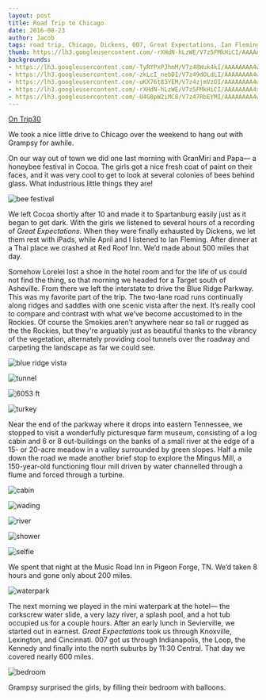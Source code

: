```yaml
---
layout: post
title: Road Trip to Chicago
date: 2016-08-23
author: Jacob
tags: road trip, Chicago, Dickens, 007, Great Expectations, Ian Fleming, Blue Ridge Parkway
thumb: https://lh3.googleusercontent.com/-rXHdN-hLzWE/V7z5FMkHiCI/AAAAAAAA4xU/wEwBymtQVLM/s640/blogger-image--658309022.jpg
backgrounds:
- https://lh3.googleusercontent.com/-TyRYPxPJhmM/V7z48Wuk4kI/AAAAAAAA4ww/11JXg_-HOzI/s640/blogger-image-724339662.jpg
- https://lh3.googleusercontent.com/-zkLcI_nebDI/V7z49dOLdLI/AAAAAAAA4w0/Ge4JNQPYt9I/s640/blogger-image--2100434180.jpg
- https://lh3.googleusercontent.com/-uKX76t83YEM/V7z4zjmVzOI/AAAAAAAA4wM/3cO5Xm0hnL4/s640/blogger-image--376252837.jpg
- https://lh3.googleusercontent.com/-rXHdN-hLzWE/V7z5FMkHiCI/AAAAAAAA4xU/wEwBymtQVLM/s640/blogger-image--658309022.jpg
- https://lh3.googleusercontent.com/-U4G8pW2iMC8/V7z47RbEYMI/AAAAAAAA4ws/M7Xdel3rfeI/s640/blogger-image-687768159.jpg
---
```


[On Trip30](https://www.trip30.com/shared/0e66f000-bf86-45ee-ae3c-f63e19fc0d49)

We took a nice little drive to Chicago over the weekend to hang out with Grampsy for awhile.  

On our way out of town we did one last morning with GranMiri and Papa— a honeybee festival in Cocoa.  The girls got a nice fresh coat of paint on their faces, and it was very cool to get to look at several colonies of bees behind glass.  What industrious little things they are!  

![bee festival](https://lh3.googleusercontent.com/-8zcqSCijuNo/V7z5GIwpCbI/AAAAAAAA4xY/Ud5oKB6ZOLM/s640/blogger-image--1419092841.jpg)

We left Cocoa shortly after 10 and made it to Spartanburg easily just as it began to get dark.  With the girls we listened to several hours of a recording of _Great Expectations_.  When they were finally exhausted by Dickens, we let them rest with iPads, while April and I listened to Ian Fleming.  After dinner at a Thai place we crashed at Red Roof Inn.   We’d made about 500 miles that day. 

Somehow Lorelei lost a shoe in the hotel room and for the life of us could not find the thing, so that morning we headed for a Target south of Asheville.  From there we left the interstate to drive the Blue Ridge Parkway.  This was my favorite part of the trip.  The two-lane road runs continually along ridges and saddles with one scenic vista after the next.  It’s really cool to compare and contrast with what we’ve become accustomed to in the Rockies.  Of course the Smokies aren’t anywhere near so tall or rugged as the the Rockies, but they're arguably just as beautiful thanks to the vibrancy of the vegetation, alternately providing cool tunnels over the roadway and carpeting the landscape as far we could see.

![blue ridge vista](https://lh3.googleusercontent.com/-Q6khplOQ5cM/V7z42kxSmuI/AAAAAAAA4wY/QkIh_YMckeI/s640/blogger-image--950007922.jpg)

![tunnel](https://lh3.googleusercontent.com/-TyRYPxPJhmM/V7z48Wuk4kI/AAAAAAAA4ww/11JXg_-HOzI/s640/blogger-image-724339662.jpg)

![6053 ft](https://lh3.googleusercontent.com/-rgAJ1mFa2Mk/V7z40tam2fI/AAAAAAAA4wQ/9D_c-Whbau4/s640/blogger-image-654258297.jpg)

![turkey](https://lh3.googleusercontent.com/-r9VsFpK9XP8/V7z46SODShI/AAAAAAAA4wo/3dSGpBmhrIM/s640/blogger-image--2024271902.jpg)

Near the end of the parkway where it drops into eastern Tennessee, we stopped to visit a wonderfully picturesque farm museum, consisting of a log cabin and 6 or 8 out-buildings on the banks of a small river at the edge of a 15- or 20-acre meadow in a valley surrounded by green slopes.  Half a mile down the road we made another brief stop to explore the Mingus Mill, a 150-year-old functioning flour mill driven by water channelled through a flume and forced through a turbine. 

![cabin](https://lh3.googleusercontent.com/-zkLcI_nebDI/V7z49dOLdLI/AAAAAAAA4w0/Ge4JNQPYt9I/s640/blogger-image--2100434180.jpg)

![wading](https://lh3.googleusercontent.com/-uKX76t83YEM/V7z4zjmVzOI/AAAAAAAA4wM/3cO5Xm0hnL4/s640/blogger-image--376252837.jpg)

![river](https://lh3.googleusercontent.com/-A3zfgzbjKwc/V7z5ADQdtCI/AAAAAAAA4xA/ssyS1_3ujVA/s640/blogger-image-714233127.jpg)

![shower](https://lh3.googleusercontent.com/-U4G8pW2iMC8/V7z47RbEYMI/AAAAAAAA4ws/M7Xdel3rfeI/s640/blogger-image-687768159.jpg)

![selfie](https://lh3.googleusercontent.com/-rXHdN-hLzWE/V7z5FMkHiCI/AAAAAAAA4xU/wEwBymtQVLM/s640/blogger-image--658309022.jpg)

We spent that night at the Music Road Inn in Pigeon Forge, TN.  We’d taken 8 hours and gone only about 200 miles.

![waterpark](https://lh3.googleusercontent.com/-oW6xWGqDbhE/V7z45rS2isI/AAAAAAAA4wk/WQXD1dVC48A/s640/blogger-image-70505883.jpg)

The next morning we played in the mini waterpark at the hotel— the corkscrew water slide, a very lazy river, a splash pool, and a hot tub occupied us for a couple hours. After an early lunch in Sevierville, we started out in earnest. _Great Expectations_ took us through Knoxville, Lexington, and Cincinnati.  007 got us through Indianapolis, the Loop, the Kennedy and finally into the north suburbs by 11:30 Central.  That day we covered nearly 600 miles.

![bedroom](https://lh3.googleusercontent.com/-hU_ZStYH3gY/V7z44pQWMqI/AAAAAAAA4wg/VYgSaz11ZlQ/s640/blogger-image--593677048.jpg)

Grampsy surprised the girls, by filling their bedroom with balloons. 
